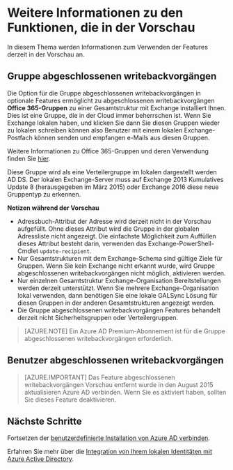 <properties
   pageTitle="Azure AD-verbinden: Features in der Vorschau | Microsoft Azure"
   description="In diesem Thema werden in weitere Details-Features, die in der Vorschau in Azure AD verbinden sind."
   services="active-directory"
   documentationCenter=""
   authors="andkjell"
   manager="femila"
   editor=""/>

<tags
   ms.service="active-directory"  
   ms.workload="identity"
   ms.tgt_pltfrm="na"
   ms.devlang="na"
   ms.topic="article"
   ms.date="06/27/2016"
   ms.author="billmath"/>

# <a name="more-details-about-features-in-preview"></a>Weitere Informationen zu den Funktionen, die in der Vorschau
In diesem Thema werden Informationen zum Verwenden der Features derzeit in der Vorschau an.

## <a name="group-writeback"></a>Gruppe abgeschlossenen writebackvorgängen
Die Option für die Gruppe abgeschlossenen writebackvorgängen in optionale Features ermöglicht zu abgeschlossenen writebackvorgängen **Office 365-Gruppen** zu einer Gesamtstruktur mit Exchange installiert Ihnen. Dies ist eine Gruppe, die in der Cloud immer beherrschen ist. Wenn Sie Exchange lokalen haben, und klicken Sie dann Sie diesen Gruppen wieder zu lokalen schreiben können also Benutzer mit einem lokalen Exchange-Postfach können senden und empfangen e-Mails aus diesen Gruppen.

Weitere Informationen zu Office 365-Gruppen und deren Verwendung finden Sie [hier](http://aka.ms/O365g).

Diese Gruppe wird als eine Verteilergruppe im lokalen dargestellt werden AD DS. Der lokalen Exchange-Server muss auf Exchange 2013 Kumulatives Update 8 (herausgegeben im März 2015) oder Exchange 2016 diese neue Gruppentyp zu erkennen.

**Notizen während der Vorschau**

- Adressbuch-Attribut der Adresse wird derzeit nicht in der Vorschau aufgefüllt. Ohne dieses Attribut wird die Gruppe in der globalen Adressliste nicht angezeigt. Die einfachste Möglichkeit zum Auffüllen dieses Attribut besteht darin, verwenden das Exchange-PowerShell-Cmdlet `update-recipient`.
- Nur Gesamtstrukturen mit dem Exchange-Schema sind gültige Ziele für Gruppen. Wenn Sie kein Exchange nicht erkannt wurde, wird Gruppe abgeschlossenen writebackvorgängen nicht möglich, aktivieren werden.
- Nur einzelnen Gesamtstruktur Exchange-Organisation Bereitstellungen werden derzeit unterstützt. Wenn Sie mehrere Exchange-Organisation lokal verwenden, dann benötigen Sie eine lokale GALSync Lösung für diesen Gruppen in der anderen Gesamtstrukturen angezeigt werden.
- Die Gruppe abgeschlossenen writebackvorgängen Features behandelt derzeit nicht Sicherheitsgruppen oder Verteilergruppen.

>[AZURE.NOTE] Ein Azure AD Premium-Abonnement ist für die Gruppe abgeschlossenen writebackvorgängen erforderlich.

## <a name="user-writeback"></a>Benutzer abgeschlossenen writebackvorgängen
> [AZURE.IMPORTANT] Das Feature abgeschlossenen writebackvorgängen Vorschau entfernt wurde in den August 2015 aktualisieren Azure AD verbinden. Wenn Sie es aktiviert haben, sollten Sie dieses Feature deaktivieren.

## <a name="next-steps"></a>Nächste Schritte
Fortsetzen der [benutzerdefinierte Installation von Azure AD verbinden](./connect/active-directory-aadconnect-get-started-custom.md).

Erfahren Sie mehr über die [Integration von Ihrem lokalen Identitäten mit Azure Active Directory](active-directory-aadconnect.md).
